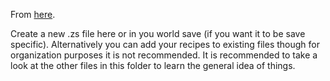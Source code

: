 From [here](http://minetweaker3.powerofbytes.com/wiki/Tutorial:Introduction#Writing_a_first_script).

Create a new .zs file here or in you world save (if you want it to be save specific). Alternatively you can add your recipes to existing files though for organization purposes it is not recommended. It is recommended to take a look at the other files in this folder to learn the general idea of things.
